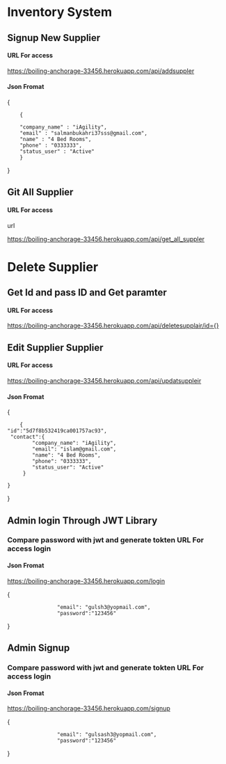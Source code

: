 
# Inventory System


 

## Signup New Supplier 
  

#### URL For access 


https://boiling-anchorage-33456.herokuapp.com/api/addsuppler
 


#### Json Fromat


{
	 
		{
 
		"company_name" : "iAgility",
		"email" : "salmanbukahri37sss@gmail.com",
		"name" : "4 Bed Rooms",
		"phone" : "0333333",
		"status_user" : "Active" 
		}
	 
}




## Git All Supplier 
  

#### URL For access 


 url 
 
 https://boiling-anchorage-33456.herokuapp.com/api/get_all_suppler


# Delete Supplier 

##  Get Id  and pass ID and Get paramter

#### URL For access 




 https://boiling-anchorage-33456.herokuapp.com/api/deletesupplair/id={}
 
 
 
 
## Edit Supplier  Supplier 
  

#### URL For access 


https://boiling-anchorage-33456.herokuapp.com/api/updatsuppleir
 


#### Json Fromat


{
	 
		{
	"id":"5d7f8b532419ca001757ac93",
	 "contact":{
		 	"company_name": "iAgility",
        	"email": "islam@gmail.com",
        	"name": "4 Bed Rooms",
        	"phone": "0333333",
        	"status_user": "Active"
		 }
	 
	}
	 
}


## Admin  login Through JWT Library
### Compare password with jwt and generate tokten URL For access login

#### Json Fromat
https://boiling-anchorage-33456.herokuapp.com/login

 {

					"email": "gulsh3@yopmail.com",
					"password":"123456"

}



## Admin  Signup  
### Compare password with jwt and generate tokten URL For access login

#### Json Fromat
https://boiling-anchorage-33456.herokuapp.com/signup

 {

					"email": "gulsash3@yopmail.com",
					"password":"123456"

}











